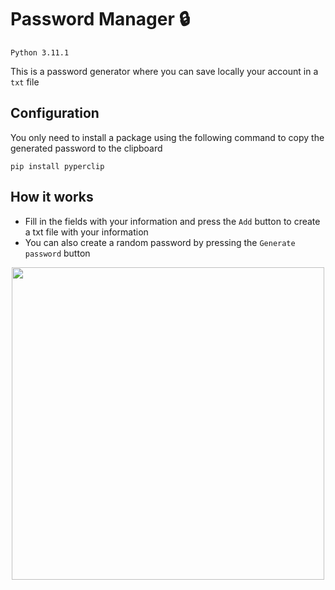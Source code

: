 # Password Manager 🔒
`Python 3.11.1`

This is a password generator where you can save locally your account in a `txt` file

## Configuration
You only need to install a package using the following command to copy the generated password to the clipboard

`pip install pyperclip`

## How it works
- Fill in the fields with your information and press the `Add` button to create a txt file with your information
- You can also create a random password by pressing the `Generate password` button

<p align="center">
  <img src="https://user-images.githubusercontent.com/89556233/233163990-7d396c35-c992-4138-94b9-ba542c7c4d44.gif" width="500" height="500" style="text-align:center;">
</p>
